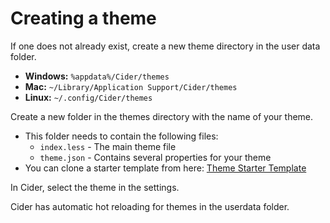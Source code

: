 # Creating a theme

If one does not already exist, create a new theme directory in the user data folder.

* **Windows:** `%appdata%/Cider/themes`
* **Mac:** `~/Library/Application Support/Cider/themes`
* **Linux:** `~/.config/Cider/themes`

Create a new folder in the themes directory with the name of your theme.

* This folder needs to contain the following files:
  * `index.less` - The main theme file
  * `theme.json` - Contains several properties for your theme
* You can clone a starter template from here: [Theme Starter Template](https://github.com/ciderapp/CiderThemeTemplate)

In Cider, select the theme in the settings.

Cider has automatic hot reloading for themes in the userdata folder.
